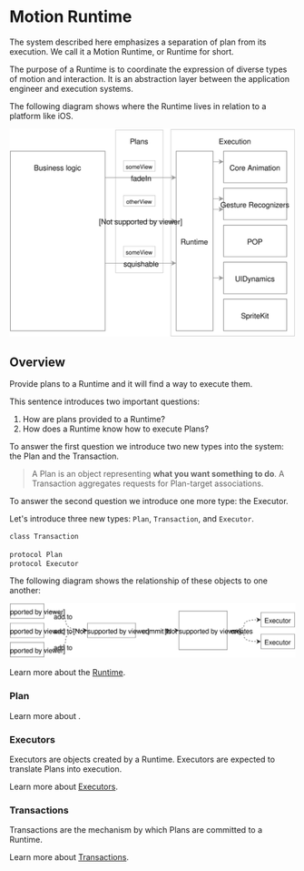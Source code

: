 # Motion Runtime

The system described here emphasizes a separation of plan from its execution. We call it a Motion Runtime, or Runtime for short.

The purpose of a Runtime is to coordinate the expression of diverse types of motion and interaction. It is an abstraction layer between the application engineer and execution systems.

The following diagram shows where the Runtime lives in relation to a platform like iOS.


![](../../_assets/Abstraction.svg)

## Overview

Provide plans to a Runtime and it will find a way to execute them.

This sentence introduces two important questions:

1. How are plans provided to a Runtime?
1. How does a Runtime know how to execute Plans?

To answer the first question we introduce two new types into the system: the Plan and the Transaction.

> A Plan is an object representing **what you want something to do**. A Transaction aggregates requests for Plan-target associations.

To answer the second question we introduce one more type: the Executor.

Let's introduce three new types: `Plan`, `Transaction`, and `Executor`.

    class Transaction
    
    protocol Plan
    protocol Executor

The following diagram shows the relationship of these objects to one another:

![](../../_assets/RuntimeOverview.svg)

Learn more about the [Runtime](runtime.md).

### Plan

Learn more about .

### Executors

Executors are objects created by a Runtime. Executors are expected to translate Plans into execution.

Learn more about [Executors](Executors.md).

### Transactions

Transactions are the mechanism by which Plans are committed to a Runtime.

Learn more about [Transactions](transactions.md).

<!--

LGTM:
- featherless
- markwei

-->
